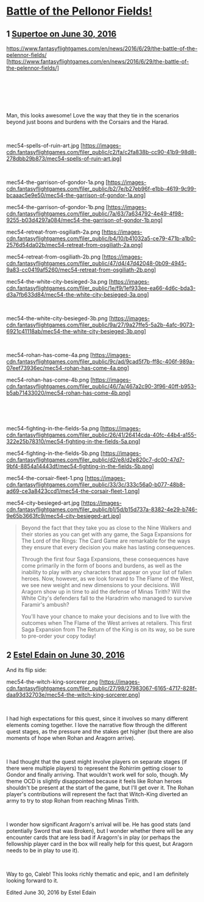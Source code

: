 # [Battle of the Pellonor Fields!](https://community.fantasyflightgames.com/topic/223799-battle-of-the-pellonor-fields/)

## 1 [Supertoe on June 30, 2016](https://community.fantasyflightgames.com/topic/223799-battle-of-the-pellonor-fields/?do=findComment&comment=2288096)

https://www.fantasyflightgames.com/en/news/2016/6/29/the-battle-of-the-pelennor-fields/ [https://www.fantasyflightgames.com/en/news/2016/6/29/the-battle-of-the-pelennor-fields/]

 

 

 

Man, this looks awesome! Love the way that they tie in the scenarios beyond just boons and burdens with the Corsairs and the Harad.

 

mec54-spells-of-ruin-art.jpg [https://images-cdn.fantasyflightgames.com/filer_public/c2/fa/c2fa838b-cc90-41b9-98d8-278dbb29b873/mec54-spells-of-ruin-art.jpg]

 

mec54-the-garrison-of-gondor-1a.png [https://images-cdn.fantasyflightgames.com/filer_public/b2/7e/b27eb96f-e1bb-4619-9c99-bcaaac5e9e50/mec54-the-garrison-of-gondor-1a.png]

mec54-the-garrison-of-gondor-1b.png [https://images-cdn.fantasyflightgames.com/filer_public/7a/63/7a634792-4e49-4f98-9255-b03d4297a084/mec54-the-garrison-of-gondor-1b.png]

mec54-retreat-from-osgiliath-2a.png [https://images-cdn.fantasyflightgames.com/filer_public/b4/10/b41032a5-ce79-471b-a1b0-2576d54da02b/mec54-retreat-from-osgiliath-2a.png]

mec54-retreat-from-osgiliath-2b.png [https://images-cdn.fantasyflightgames.com/filer_public/47/d4/47d42048-0b09-4945-9a83-cc0419af5260/mec54-retreat-from-osgiliath-2b.png]

mec54-the-white-city-besieged-3a.png [https://images-cdn.fantasyflightgames.com/filer_public/1e/f9/1ef933ee-ea66-4d6c-bda3-d3a7fb633d84/mec54-the-white-city-besieged-3a.png]

 

mec54-the-white-city-besieged-3b.png [https://images-cdn.fantasyflightgames.com/filer_public/9a/27/9a27ffe5-5a2b-4afc-9073-6921c41118ab/mec54-the-white-city-besieged-3b.png]

 

mec54-rohan-has-come-4a.png [https://images-cdn.fantasyflightgames.com/filer_public/9c/ad/9cad5f7b-ff8c-406f-989a-07eef73936ec/mec54-rohan-has-come-4a.png]

mec54-rohan-has-come-4b.png [https://images-cdn.fantasyflightgames.com/filer_public/46/7a/467a2c90-3f96-40ff-b953-b5ab71433020/mec54-rohan-has-come-4b.png]

 

 

mec54-fighting-in-the-fields-5a.png [https://images-cdn.fantasyflightgames.com/filer_public/26/41/26414cda-40fc-44b4-a155-322e25b78310/mec54-fighting-in-the-fields-5a.png]

mec54-fighting-in-the-fields-5b.png [https://images-cdn.fantasyflightgames.com/filer_public/d2/e8/d2e820c7-dc00-47d7-9bf4-8854a14443df/mec54-fighting-in-the-fields-5b.png]

mec54-the-corsair-fleet-1.png [https://images-cdn.fantasyflightgames.com/filer_public/33/3c/333c56a0-b077-48b8-ad69-ce3a8423ccd1/mec54-the-corsair-fleet-1.png]

mec54-city-besieged-art.jpg [https://images-cdn.fantasyflightgames.com/filer_public/b1/5d/b15d737a-8382-4e29-b746-9e65b3663fc9/mec54-city-besieged-art.jpg]

> Beyond the fact that they take you as close to the Nine Walkers and their stories as you can get with any game, the Saga Expansions for The Lord of the Rings: The Card Game are remarkable for the ways they ensure that every decision you make has lasting consequences.
> 
> Through the first four Saga Expansions, these consequences have come primarily in the form of boons and burdens, as well as the inability to play with any characters that appear on your list of fallen heroes. Now, however, as we look forward to The Flame of the West, we see new weight and new dimensions to your decisions. Will Aragorn show up in time to aid the defense of Minas Tirith? Will the White City's defenders fall to the Haradrim who managed to survive Faramir's ambush?
> 
> You'll have your chance to make your decisions and to live with the outcomes when The Flame of the West arrives at retailers. This first Saga Expansion from The Return of the King is on its way, so be sure to pre-order your copy today!

## 2 [Estel Edain on June 30, 2016](https://community.fantasyflightgames.com/topic/223799-battle-of-the-pellonor-fields/?do=findComment&comment=2288315)

And its flip side:

mec54-the-witch-king-sorcerer.png [https://images-cdn.fantasyflightgames.com/filer_public/27/98/27983067-6165-4717-828f-daa93d32703e/mec54-the-witch-king-sorcerer.png]

 

I had high expectations for this quest, since it involves so many different elements coming together. I love the narrative flow through the different quest stages, as the pressure and the stakes get higher (but there are also moments of hope when Rohan and Aragorn arrive).

 

I had thought that the quest might involve players on separate stages (if there were multiple players) to represent the Rohirrim getting closer to Gondor and finally arriving. That wouldn't work well for solo, though. My theme OCD is slightly disappointed because it feels like Rohan heroes shouldn't be present at the start of the game, but I'll get over it. The Rohan player's contributions will represent the fact that Witch-King diverted an army to try to stop Rohan from reaching Minas Tirith.

 

I wonder how significant Aragorn's arrival will be. He has good stats (and potentially Sword that was Broken), but I wonder whether there will be any encounter cards that are less bad if Aragorn's in play (or perhaps the fellowship player card in the box will really help for this quest, but Aragorn needs to be in play to use it).

 

Way to go, Caleb! This looks richly thematic and epic, and I am definitely looking forward to it.

Edited June 30, 2016 by Estel Edain

